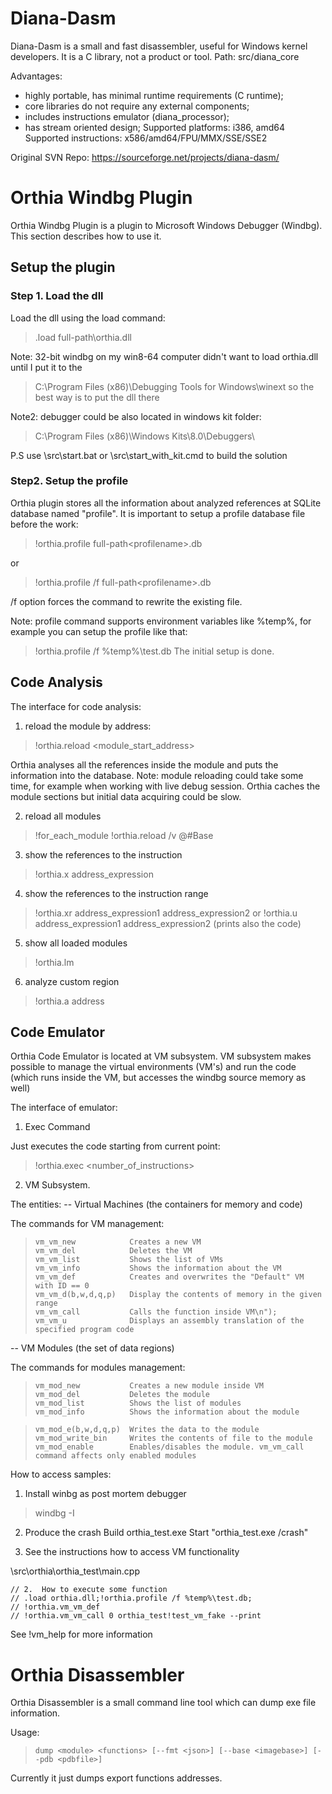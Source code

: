 # Diana-Dasm 
Diana-Dasm is a small and fast disassembler, useful for Windows kernel developers.
It is a C library, not a product or tool.
Path: src/diana_core 

Advantages:
- highly portable, has minimal runtime requirements (C runtime);
- core libraries do not require any external components;
- includes instructions emulator (diana_processor);
- has stream oriented design;
Supported platforms: i386, amd64
Supported instructions: x586/amd64/FPU/MMX/SSE/SSE2

Original SVN Repo: https://sourceforge.net/projects/diana-dasm/

# Orthia Windbg Plugin
Orthia Windbg Plugin is a plugin to Microsoft Windows Debugger (Windbg).
This section describes how to use it.

## Setup the plugin
### Step 1. Load the dll
Load the dll using the load command:
> .load full-path\orthia.dll

Note: 32-bit windbg on my win8-64 computer didn't want to load orthia.dll until I put it to the 
> C:\Program Files (x86)\Debugging Tools for Windows\winext
so the best way is to put the dll there

Note2: debugger could be also located in windows kit folder:
> C:\Program Files (x86)\Windows Kits\8.0\Debuggers\

P.S use \src\start.bat or \src\start_with_kit.cmd to build the solution

### Step2. Setup the profile 
Orthia plugin stores all the information about analyzed references at SQLite database named "profile". It is important to setup a profile database file before the work:
> !orthia.profile full-path\<profilename>.db

or
> !orthia.profile /f full-path\<profilename>.db

/f option forces the command to rewrite the existing file.

Note: profile command supports environment variables like %temp%, for example you can setup the profile like that:
> !orthia.profile /f %temp%\test.db
The initial setup is done.

## Code Analysis
The interface for code analysis:
1) reload the module by address:
> !orthia.reload <module_start_address>

Orthia analyses all the references inside the module and puts the information into the database. 
Note: module reloading could take some time, for example when working with live debug session. Orthia caches the module sections but initial data acquiring could be slow.

2) reload all modules
> !for_each_module !orthia.reload /v @#Base

3) show the references to the instruction
> !orthia.x address_expression

4) show the references to the instruction range
> !orthia.xr address_expression1 address_expression2
or
> !orthia.u  address_expression1 address_expression2
(prints also the code)

5) show all loaded modules
> !orthia.lm

6) analyze custom region
> !orthia.a address 


## Code Emulator

Orthia Code Emulator is located at VM subsystem. VM subsystem makes possible to manage the virtual environments (VM's) and run the code
(which runs inside the VM, but accesses the windbg source memory as well)

The interface of emulator:
1) Exec Command

Just executes the code starting from current point:

>    !orthia.exec <number_of_instructions>

2) VM Subsystem.

The entities:
-- Virtual Machines (the containers for memory and code)

The commands for VM management:
>     vm_vm_new            Creates a new VM
>     vm_vm_del            Deletes the VM
>     vm_vm_list           Shows the list of VMs
>     vm_vm_info           Shows the information about the VM
>     vm_vm_def            Creates and overwrites the "Default" VM with ID == 0
>     vm_vm_d(b,w,d,q,p)   Display the contents of memory in the given range
>     vm_vm_call           Calls the function inside VM\n");
>     vm_vm_u              Displays an assembly translation of the specified program code

-- VM Modules (the set of data regions)

The commands for modules management:
>     vm_mod_new           Creates a new module inside VM  
>     vm_mod_del           Deletes the module
>     vm_mod_list          Shows the list of modules
>     vm_mod_info          Shows the information about the module
    
>     vm_mod_e(b,w,d,q,p)  Writes the data to the module
>     vm_mod_write_bin     Writes the contents of file to the module
>     vm_mod_enable        Enables/disables the module. vm_vm_call command affects only enabled modules


How to access samples:
1) Install winbg as post mortem debugger
> windbg -I

2) Produce the crash
Build orthia_test.exe
Start "orthia_test.exe /crash"

3) See the instructions how to access VM functionality

\src\orthia\orthia_test\main.cpp

    // 2.  How to execute some function
    // .load orthia.dll;!orthia.profile /f %temp%\test.db; 
    // !orthia.vm_vm_def
    // !orthia.vm_vm_call 0 orthia_test!test_vm_fake --print

    
See !vm_help for more information

# Orthia Disassembler
Orthia Disassembler is a small command line tool which can dump exe file information.

Usage:
>     dump <module> <functions> [--fmt <json>] [--base <imagebase>] [--pdb <pdbfile>]  

Currently it just dumps export functions addresses.
